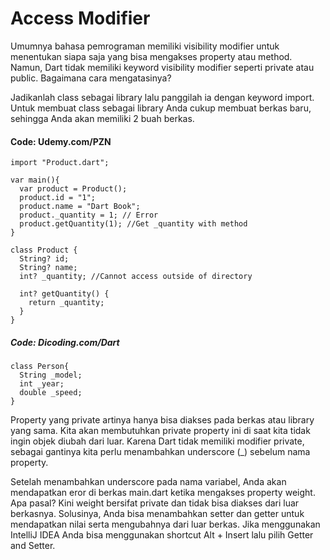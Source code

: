# Access Modifier
Umumnya bahasa pemrograman memiliki visibility modifier untuk menentukan siapa saja yang bisa mengakses property atau method. Namun, Dart tidak memiliki keyword visibility modifier seperti private atau public. Bagaimana cara  mengatasinya?

Jadikanlah class sebagai library lalu panggilah ia dengan keyword import. Untuk membuat class sebagai library Anda cukup membuat berkas baru, sehingga Anda akan memiliki 2 buah berkas.

#### Code: Udemy.com/PZN
```
import "Product.dart";

var main(){
  var product = Product();
  product.id = "1";
  product.name = "Dart Book";
  product._quantity = 1; // Error
  product.getQuantity(1); //Get _quantity with method
}

```

```
class Product {
  String? id;
  String? name;
  int? _quantity; //Cannot access outside of directory

  int? getQuantity() {
    return _quantity;
  }
}
```

##### Code: Dicoding.com/Dart
```
class Person{
  String _model;
  int _year;
  double _speed;
}
```

Property yang private artinya hanya bisa diakses pada berkas atau library yang sama. Kita akan membutuhkan private property ini di saat kita tidak ingin objek diubah dari luar. Karena Dart tidak memiliki modifier private, sebagai gantinya kita perlu menambahkan underscore (_) sebelum nama property.

Setelah menambahkan underscore pada nama variabel, Anda akan mendapatkan eror di berkas main.dart ketika mengakses property weight. Apa pasal? Kini  weight bersifat private dan tidak bisa diakses dari luar berkasnya. Solusinya, Anda bisa menambahkan setter dan getter untuk mendapatkan nilai serta mengubahnya dari luar berkas. Jika menggunakan IntelliJ IDEA Anda bisa menggunakan shortcut Alt + Insert lalu pilih Getter and Setter.